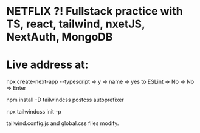 # NETFLIX ?! Fullstack practice with TS, react, tailwind, nxetJS, NextAuth, MongoDB

# Live address at:

npx create-next-app --typescript
=> y => name => yes to ESLint => No => No => Enter

npm install -D tailwindcss postcss autoprefixer

npx tailwindcss init -p

tailwind.config.js and global.css files modify.
